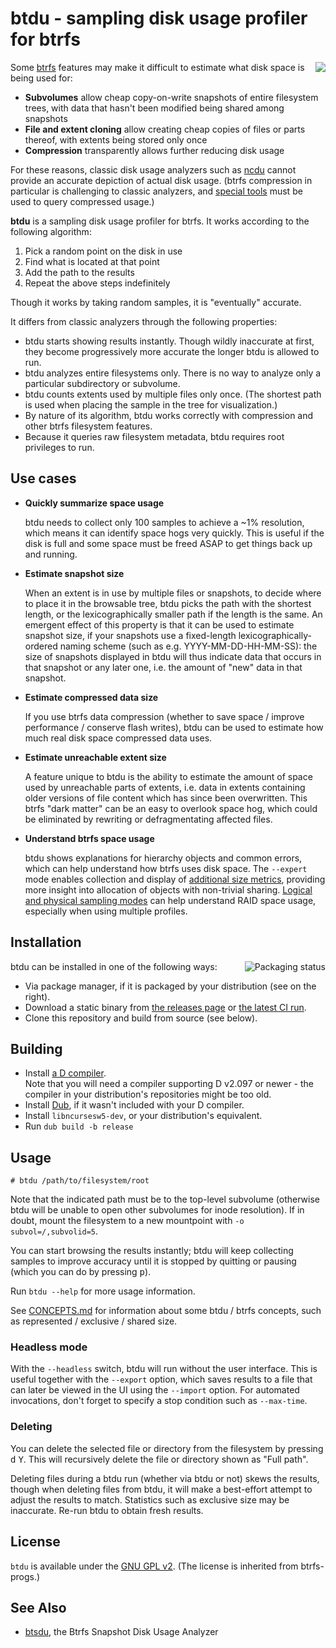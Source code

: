 btdu - sampling disk usage profiler for btrfs
=============================================

<img align="right" src="https://dump.cy.md/a8e2054ffc05bc120b390e48c6d4e43d/19%3A02%3A24-upload.png">

Some [btrfs](https://btrfs.wiki.kernel.org/) features may make it difficult to estimate what disk space is being used for:

- **Subvolumes** allow cheap copy-on-write snapshots of entire filesystem trees, with data that hasn't been modified being shared among snapshots
- **File and extent cloning** allow creating cheap copies of files or parts thereof, with extents being stored only once
- **Compression** transparently allows further reducing disk usage

For these reasons, classic disk usage analyzers such as [ncdu](https://dev.yorhel.nl/ncdu) cannot provide an accurate depiction of actual disk usage. (btrfs compression in particular is challenging to classic analyzers, and [special tools](https://github.com/kilobyte/compsize) must be used to query compressed usage.)

**btdu** is a sampling disk usage profiler for btrfs. It works according to the following algorithm:

1. Pick a random point on the disk in use
2. Find what is located at that point
3. Add the path to the results
4. Repeat the above steps indefinitely

Though it works by taking random samples, it is "eventually" accurate.

It differs from classic analyzers through the following properties:

- btdu starts showing results instantly. Though wildly inaccurate at first, they become progressively more accurate the longer btdu is allowed to run.
- btdu analyzes entire filesystems only. There is no way to analyze only a particular subdirectory or subvolume.
- btdu counts extents used by multiple files only once. (The shortest path is used when placing the sample in the tree for visualization.)
- By nature of its algorithm, btdu works correctly with compression and other btrfs filesystem features.
- Because it queries raw filesystem metadata, btdu requires root privileges to run.


Use cases
---------

- **Quickly summarize space usage**

  btdu needs to collect only 100 samples to achieve a ~1% resolution, which means it can identify space hogs very quickly. This is useful if the disk is full and some space must be freed ASAP to get things back up and running.

- **Estimate snapshot size**

  When an extent is in use by multiple files or snapshots, to decide where to place it in the browsable tree, btdu picks the path with the shortest length, or the lexicographically smaller path if the length is the same. An emergent effect of this property is that it can be used to estimate snapshot size, if your snapshots use a fixed-length lexicographically-ordered naming scheme (such as e.g. YYYY-MM-DD-HH-MM-SS): the size of snapshots displayed in btdu will thus indicate data that occurs in that snapshot or any later one, i.e. the amount of "new" data in that snapshot.

- **Estimate compressed data size**

  If you use btrfs data compression (whether to save space / improve performance / conserve flash writes), btdu can be used to estimate how much real disk space compressed data uses.

- **Estimate unreachable extent size**

  A feature unique to btdu is the ability to estimate the amount of space used by unreachable parts of extents, i.e. data in extents containing older versions of file content which has since been overwritten. This btrfs "dark matter" can be an easy to overlook space hog, which could be eliminated by rewriting or defragmentating affected files.

- **Understand btrfs space usage**

  btdu shows explanations for hierarchy objects and common errors, which can help understand how btrfs uses disk space. The `--expert` mode enables collection and display of [additional size metrics](CONCEPTS.md#size-metrics), providing more insight into allocation of objects with non-trivial sharing. [Logical and physical sampling modes](CONCEPTS.md#logical-vs-physical-space) can help understand RAID space usage, especially when using multiple profiles.


Installation
------------

<a href="https://repology.org/project/btdu/versions"><img align="right" src="https://repology.org/badge/vertical-allrepos/btdu.svg" alt="Packaging status" title="Packaging status"></a>

btdu can be installed in one of the following ways:

- Via package manager, if it is packaged by your distribution (see on the right).
- Download a static binary from [the releases page](https://github.com/CyberShadow/btdu/releases)
  or [the latest CI run](https://github.com/CyberShadow/btdu/actions?query=branch%3Amaster).
- Clone this repository and build from source (see below).


Building
--------

- Install [a D compiler](https://dlang.org/download.html).  
  Note that you will need a compiler supporting D v2.097 or newer - the compiler in your distribution's repositories might be too old.
- Install [Dub](https://github.com/dlang/dub), if it wasn't included with your D compiler.
- Install `libncursesw5-dev`, or your distribution's equivalent.
- Run `dub build -b release`


Usage
-----

    # btdu /path/to/filesystem/root

Note that the indicated path must be to the top-level subvolume (otherwise btdu will be unable to open other subvolumes for inode resolution). If in doubt, mount the filesystem to a new mountpoint with `-o subvol=/,subvolid=5`.

You can start browsing the results instantly; btdu will keep collecting samples to improve accuracy until it is stopped by quitting or pausing (which you can do by pressing <kbd>p</kbd>).

Run `btdu --help` for more usage information.

See [CONCEPTS.md](CONCEPTS.md) for information about some btdu / btrfs concepts, such as represented / exclusive / shared size.

### Headless mode

With the `--headless` switch, btdu will run without the user interface. This is useful together with the `--export` option, which saves results to a file that can later be viewed in the UI using the `--import` option. For automated invocations, don't forget to specify a stop condition such as `--max-time`.

### Deleting

You can delete the selected file or directory from the filesystem by pressing <kbd>d</kbd> <kbd>Y</kbd>. This will recursively delete the file or directory shown as "Full path".

Deleting files during a btdu run (whether via btdu or not) skews the results, though when deleting files from btdu, it will make a best-effort attempt to adjust the results to match. Statistics such as exclusive size may be inaccurate. Re-run btdu to obtain fresh results.

License
-------

`btdu` is available under the [GNU GPL v2](https://www.gnu.org/licenses/old-licenses/gpl-2.0.en.html). (The license is inherited from btrfs-progs.)


See Also
--------

* [btsdu](https://github.com/rkapl/btsdu), the Btrfs Snapshot Disk Usage Analyzer
